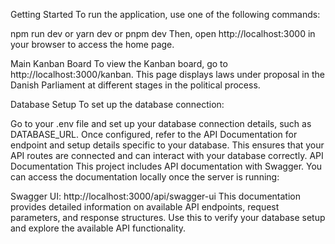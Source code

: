 Getting Started
To run the application, use one of the following commands:

npm run dev
or yarn dev
or pnpm dev
Then, open http://localhost:3000 in your browser to access the home page.

Main Kanban Board
To view the Kanban board, go to http://localhost:3000/kanban. This page displays laws under proposal in the Danish Parliament at different stages in the political process.

Database Setup
To set up the database connection:

Go to your .env file and set up your database connection details, such as DATABASE_URL.
Once configured, refer to the API Documentation for endpoint and setup details specific to your database.
This ensures that your API routes are connected and can interact with your database correctly.
API Documentation
This project includes API documentation with Swagger. You can access the documentation locally once the server is running:

Swagger UI: http://localhost:3000/api/swagger-ui
This documentation provides detailed information on available API endpoints, request parameters, and response structures. Use this to verify your database setup and explore the available API functionality.
